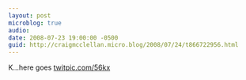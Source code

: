 ```yaml
---
layout: post
microblog: true
audio: 
date: 2008-07-23 19:00:00 -0500
guid: http://craigmcclellan.micro.blog/2008/07/24/t866722956.html
---
```

K...here goes [twitpic.com/56kx](http://twitpic.com/56kx)
